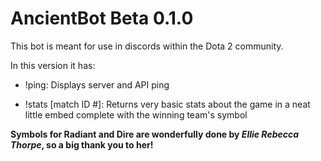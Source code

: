<h1>AncientBot Beta 0.1.0</h1>

This bot is meant for use in discords within the Dota 2 community.

In this version it has:

* !ping: Displays server and API ping

* !stats [match ID #]: Returns very basic stats about the game in a neat little embed complete with the winning team's symbol



**Symbols for Radiant and Dire are wonderfully done by _Ellie Rebecca Thorpe_, so a big thank you to her!**
